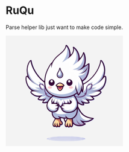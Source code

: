 # RuQu
Parse helper lib just want to make code simple.

![/doc/img/ruqu.png](https://raw.githubusercontent.com/fs7744/ruqu/main/doc/img/RuQu.png)
